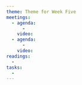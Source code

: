 ```yaml
---
theme: Theme for Week Five
meetings: 
  - agenda:
      -
    video:
  - agenda:
      -
    video:
readings:
  -
tasks:
  -
---
```

